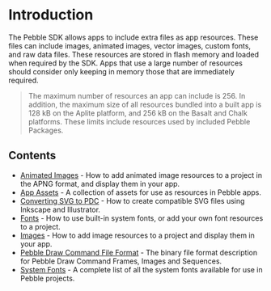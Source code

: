 # Introduction

The Pebble SDK allows apps to include extra files as app resources. These files
can include images, animated images, vector images, custom fonts, and raw data
files. These resources are stored in flash memory and loaded when required by
the SDK. Apps that use a large number of resources should consider only keeping
in memory those that are immediately required.

> The maximum number of resources an app can include is 256. In addition, the
> maximum size of all resources bundled into a built app is 128 kB on the Aplite
> platform, and 256 kB on the Basalt and Chalk platforms. These limits include
> resources used by included Pebble Packages.

## Contents

- [Animated Images](./animated-images.md) - How to add animated image resources to a project in the APNG format, and display them in your app.
- [App Assets](./app-assets.md) - A collection of assets for use as resources in Pebble apps.
- [Converting SVG to PDC](./converting-svg-to-pdc.md) - How to create compatible SVG files using Inkscape and Illustrator.
- [Fonts](./fonts.md) - How to use built-in system fonts, or add your own font resources to a project.
- [Images](./images.md) - How to add image resources to a project and display them in your app.
- [Pebble Draw Command File Format](./pdc-format.md) - The binary file format description for Pebble Draw Command Frames, Images and Sequences.
- [System Fonts](./system-fonts.md) - A complete list of all the system fonts available for use in Pebble projects.

